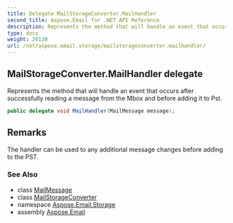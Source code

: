 ```yaml
---
title: Delegate MailStorageConverter.MailHandler
second_title: Aspose.Email for .NET API Reference
description: Represents the method that will handle an event that occurs after successfully reading a message from the Mbox and before adding it to Pst
type: docs
weight: 20130
url: /net/aspose.email.storage/mailstorageconverter.mailhandler/
---
```

## MailStorageConverter.MailHandler delegate

Represents the method that will handle an event that occurs after successfully reading a message from the Mbox and before adding it to Pst.

```csharp
public delegate void MailHandler(MailMessage message);
```

## Remarks

The handler can be used to any additional message changes before adding to the PST.

### See Also

* class [MailMessage](../../aspose.email/mailmessage/)
* class [MailStorageConverter](../mailstorageconverter/)
* namespace [Aspose.Email.Storage](../../aspose.email.storage/)
* assembly [Aspose.Email](../../)


